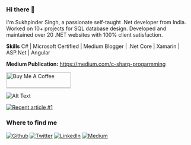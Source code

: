 ### Hi there 👋

I'm Sukhpinder Singh, a passionate self-taught .Net developer from India. Worked on 10+ projects for SQL database design. Developed and maintained over 20 .NET websites with 100% client satisfaction.

**Skills**
C# | Microsoft Certified | Medium Blogger | .Net Core | Xamarin | ASP.Net | Angular

**Medium Publication:** https://medium.com/c-sharp-progarmming

<a href="https://www.buymeacoffee.com/sukhpindersingh" target="_blank"><img src="https://www.buymeacoffee.com/assets/img/custom_images/orange_img.png" alt="Buy Me A Coffee" style="height: 41px !important;width: 174px !important;box-shadow: 0px 3px 2px 0px rgba(190, 190, 190, 0.5) !important;-webkit-box-shadow: 0px 3px 2px 0px rgba(190, 190, 190, 0.5) !important;" ></a>

![Alt Text](https://media.giphy.com/media/ZVik7pBtu9dNS/giphy.gif)

<a target="_blank" href="https://github-readme-medium-recent-article.vercel.app/medium/@singhsukhpinder/<articleNumber>"><img src="https://github-readme-medium-recent-article.vercel.app/medium/@singhsukhpinder/0" alt="Recent article #1"></a>

<h3>Where to find me</h3>
<p><a href="https://github.com/ssukhpinder" target="_blank"><img alt="Github" src="https://img.shields.io/badge/GitHub-%2312100E.svg?&style=for-the-badge&logo=Github&logoColor=white" /></a> <a href="https://twitter.com/sukhsukhpinder" target="_blank"><img alt="Twitter" src="https://img.shields.io/badge/twitter-%231DA1F2.svg?&style=for-the-badge&logo=twitter&logoColor=white" /></a> <a href="https://www.linkedin.com/in/sukhpinder-singh" target="_blank"><img alt="LinkedIn" src="https://img.shields.io/badge/linkedin-%230077B5.svg?&style=for-the-badge&logo=linkedin&logoColor=white" /></a> <a href="https://medium.com/@singhsukhpinder" target="_blank"><img alt="Medium" src="https://img.shields.io/badge/medium-%2312100E.svg?&style=for-the-badge&logo=medium&logoColor=white" /></a>
</p>
